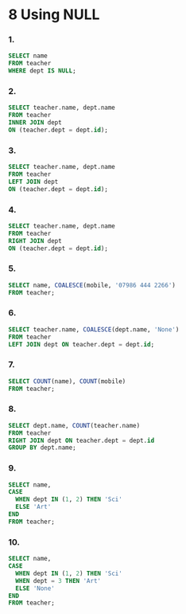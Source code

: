 # 8 Using NULL

### 1.

```SQL
SELECT name
FROM teacher
WHERE dept IS NULL;
```

### 2.

```SQL
SELECT teacher.name, dept.name
FROM teacher
INNER JOIN dept
ON (teacher.dept = dept.id);
```

### 3.

```SQL
SELECT teacher.name, dept.name
FROM teacher
LEFT JOIN dept
ON (teacher.dept = dept.id);
```

### 4.

```SQL
SELECT teacher.name, dept.name
FROM teacher
RIGHT JOIN dept
ON (teacher.dept = dept.id);
```

### 5.

```SQL
SELECT name, COALESCE(mobile, '07986 444 2266')
FROM teacher;
```

### 6.

```SQL
SELECT teacher.name, COALESCE(dept.name, 'None')
FROM teacher
LEFT JOIN dept ON teacher.dept = dept.id;
```

### 7.

```SQL
SELECT COUNT(name), COUNT(mobile)
FROM teacher;
```

### 8.

```SQL
SELECT dept.name, COUNT(teacher.name)
FROM teacher
RIGHT JOIN dept ON teacher.dept = dept.id
GROUP BY dept.name;
```

### 9.

```SQL
SELECT name,
CASE
  WHEN dept IN (1, 2) THEN 'Sci'
  ELSE 'Art'
END
FROM teacher;
```

### 10.

```SQL
SELECT name,
CASE
  WHEN dept IN (1, 2) THEN 'Sci'
  WHEN dept = 3 THEN 'Art'
  ELSE 'None'
END
FROM teacher;
```
